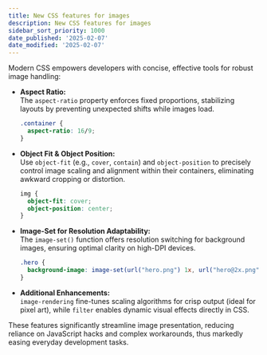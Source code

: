 ```yaml
---
title: New CSS features for images
description: New CSS features for images
sidebar_sort_priority: 1000
date_published: '2025-02-07'
date_modified: '2025-02-07'
---
```


Modern CSS empowers developers with concise, effective tools for robust image handling:

- **Aspect Ratio:**  
  The `aspect-ratio` property enforces fixed proportions, stabilizing layouts by preventing unexpected shifts while images load.  
  ```css  
  .container {  
    aspect-ratio: 16/9;  
  }  
  ```

- **Object Fit & Object Position:**  
  Use `object-fit` (e.g., `cover`, `contain`) and `object-position` to precisely control image scaling and alignment within their containers, eliminating awkward cropping or distortion.  
  ```css  
  img {  
    object-fit: cover;  
    object-position: center;  
  }  
  ```

- **Image-Set for Resolution Adaptability:**  
  The `image-set()` function offers resolution switching for background images, ensuring optimal clarity on high-DPI devices.  
  ```css  
  .hero {  
    background-image: image-set(url("hero.png") 1x, url("hero@2x.png") 2x);  
  }  
  ```

- **Additional Enhancements:**  
  `image-rendering` fine-tunes scaling algorithms for crisp output (ideal for pixel art), while `filter` enables dynamic visual effects directly in CSS.

These features significantly streamline image presentation, reducing reliance on JavaScript hacks and complex workarounds, thus markedly easing everyday development tasks.
